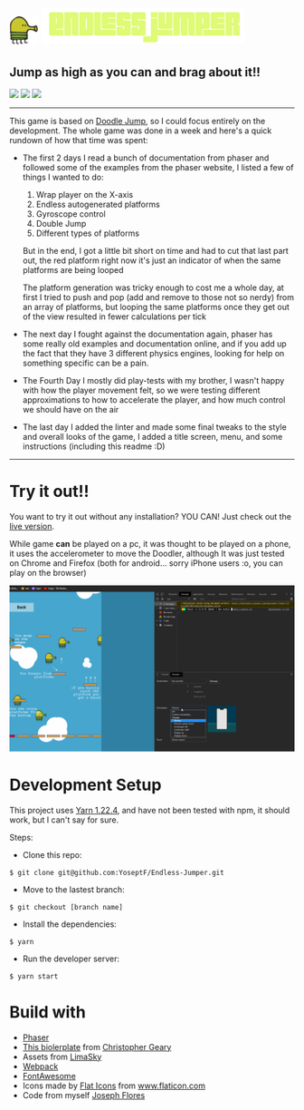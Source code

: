 # ![Doodler](./src/images/Doodler.png) ![title](./src/images/title.png)

## Jump as high as you can and brag about it!!

<div class="imagesTop">
<img src="https://i.imgur.com/SnGDczx.png" style="width:32%">
<img src="https://i.imgur.com/SENwgI1.png" style="width:32%">
<img src="https://i.imgur.com/elwCX5Z.png" style="width:32%">
</div>

---

This game is based on [Doodle Jump](https://apps.apple.com/us/app/doodle-jump-insanely-good/id456355158), so I could focus entirely on the development. The whole game was done in a week and here's a quick rundown of how that time was spent:
- The first 2 days I read a bunch of documentation from phaser and followed some of the examples from the phaser website, I listed a few of things I wanted to do:
  1. Wrap player on the X-axis
  2. Endless autogenerated platforms
  3. Gyroscope control
  4. Double Jump
  5. Different types of platforms
  
  But in the end, I got a little bit short on time and had to cut that last part out, the red platform right now it's just an indicator of when the same platforms are being looped

  The platform generation was tricky enough to cost me a whole day, at first I tried to push and pop (add and remove to those not so nerdy) from an array of platforms, but looping the same platforms once they get out of the view resulted in fewer calculations per tick

- The next day I fought against the documentation again, phaser has some really old examples and documentation online, and if you add up the fact that they have 3 different physics engines, looking for help on something specific can be a pain.
- The Fourth Day I mostly did play-tests with my brother, I wasn't happy with how the player movement felt, so we were testing different approximations to how to accelerate the player, and how much control we should have on the air
- The last day I added the linter and made some final tweaks to the style and overall looks of the game, I added a title screen, menu, and some instructions (including this readme :D)
---

# Try it out!!

You want to try it out without any installation? YOU CAN! Just check out the [live version]().

While game __can__ be played on a pc, it was thought to be played on a phone, it uses the accelerometer to move the Doodler, although It was just tested on Chrome and Firefox (both for android... sorry iPhone users :o, you can play on the browser)

![doodleWeb](./src/images/doodlerWeb.gif)

# Development Setup

This project uses [Yarn 1.22.4](https://classic.yarnpkg.com/en/), and have not been tested with npm, it should work, but I can't say for sure.

Steps: 
- Clone this repo:
```
$ git clone git@github.com:YoseptF/Endless-Jumper.git
```
- Move to the lastest branch:
```
$ git checkout [branch name]
```
- Install the dependencies:
```
$ yarn
```
- Run the developer server:
```
$ yarn start
```

# Build with

- [Phaser](https://phaser.io/phaser3)
- [This biolerplate](https://github.com/crgeary/phaser3-webpack-boilerplate) from [Christopher Geary](https://github.com/crgeary)
- Assets from [LimaSky](http://www.limasky.com/)
- [Webpack](https://webpack.js.org/)
- [FontAwesome](https://fontawesome.com/)
- Icons made by <a href="https://www.flaticon.com/authors/flat-icons" title="Flat Icons">Flat Icons</a> from <a href="https://www.flaticon.com/" title="Flaticon"> www.flaticon.com</a>
- Code from myself [Joseph Flores](https://github.com/YoseptF?tab=repositories)